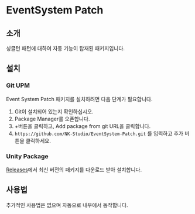 # EventSystem Patch
## 소개
싱글턴 패턴에 대하여 자동 기능이 탑재된 패키지입니다.

## 설치
### Git UPM
Event System Patch 패키지를 설치하려면 다음 단계가 필요합니다.
1. Git이 설치되어 있는지 확인하십시오.
2. Package Manager를 오픈합니다.
3. +버튼을 클릭하고, Add package from git URL을 클릭합니다.
4. `https://github.com/NK-Studio/EventSystem-Patch.git` 를 입력하고 추가 버튼을 클릭하세요.

### Unity Package
[Releases](https://github.com/NK-Studio/EventSystem-Patch/releases)에서 최신 버전의 패키지를 다운로드 받아 설치합니다.
## 사용법
추가적인 사용법은 없으며 자동으로 내부에서 동작합니다.
